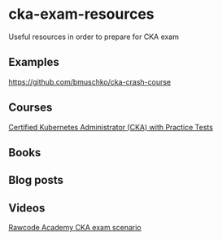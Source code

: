 # cka-exam-resources
Useful resources in order to prepare for CKA exam

## Examples

https://github.com/bmuschko/cka-crash-course

## Courses

[Certified Kubernetes Administrator (CKA) with Practice Tests](https://www.udemy.com/course/certified-kubernetes-administrator-with-practice-tests/)

## Books


## Blog posts

## Videos

[Rawcode Academy CKA exam scenario](https://www.youtube.com/watch?v=KfrZd9YCftU)
